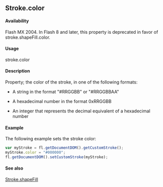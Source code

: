 ## Stroke.color

#### Availability

Flash MX 2004. In Flash 8 and later, this property is deprecated in favor of stroke.shapeFill.color.

#### Usage

stroke.color

#### Description

Property; the color of the stroke, in one of the following formats:

- A string in the format "#RRGGBB" or "#RRGGBBAA"

- A hexadecimal number in the format 0xRRGGBB

- An integer that represents the decimal equivalent of a hexadecimal number

#### Example

The following example sets the stroke color:

```javascript
var myStroke = fl.getDocumentDOM().getCustomStroke();
myStroke.color = "#000000";
fl.getDocumentDOM().setCustomStroke(myStroke);
```

#### See also

[Stroke.shapeFill](../Stroke_object/Stroke17.md)
